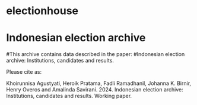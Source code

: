 # electionhouse

# Indonesian election archive

#This archive contains data described in the paper: #Indonesian election archive: Institutions, candidates and results.

Please cite as:

Khoirunnisa Agustyati, Heroik Pratama, Fadli Ramadhanil, Johanna K. Birnir, Henry Overos and Amalinda Savirani. 2024. Indonesian election archive: Institutions, candidates and results. Working paper.
